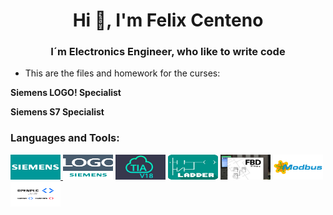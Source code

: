 <h1 align="center">Hi 👋, I'm Felix Centeno</h1>
<h3 align="center">I´m Electronics Engineer, who like to write code</h3>

-  This are the files and homework for the curses:

 **Siemens LOGO! Specialist** 
 
 **Siemens S7 Specialist** 


<h3 align="left">Languages and Tools:</h3>
<p align="left">  
<a href="https://www.siemens.com" target="_blank" rel="noreferrer"> <img src="/images_and_logos/Siemens.jpg" alt="Siemens" width="80" height="40"/> </a> 
<img src="/images_and_logos/siemens-logo-logo.svg" alt="Logo!8" width="80" height="40"/> 
<img src="/images_and_logos/3415_0.jpg" alt="Tia Portal" width="80" height="40"/>
<img src="/images_and_logos/Ladder_logo.png" alt="Ladder" width="80" height="40"/>
<img src="/images_and_logos/FBD.jpg" alt="FBD" width="80" height="40"/>
<img src="/images_and_logos/modbus.png" alt="Modbus" width="80" height="40"/>
<img src="/images_and_logos/openplc.png" alt="Open PLC" width="80" height="40"/>
</p>
